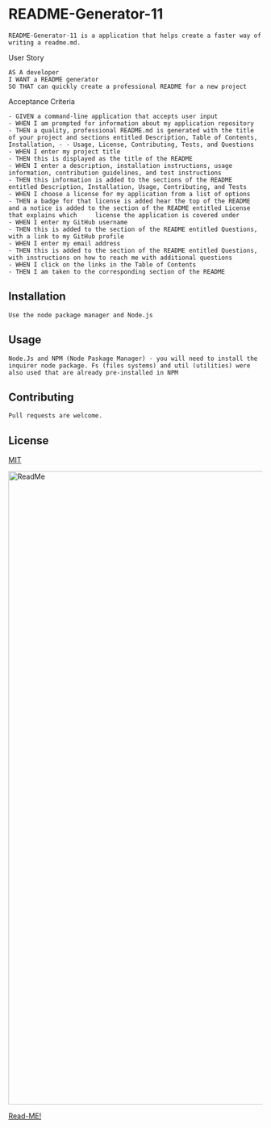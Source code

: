 # README-Generator-11
```
README-Generator-11 is a application that helps create a faster way of writing a readme.md.
```

User Story
```
AS A developer
I WANT a README generator
SO THAT can quickly create a professional README for a new project
```
Acceptance Criteria
```
- GIVEN a command-line application that accepts user input
- WHEN I am prompted for information about my application repository
- THEN a quality, professional README.md is generated with the title of your project and sections entitled Description, Table of Contents, Installation, - - Usage, License, Contributing, Tests, and Questions
- WHEN I enter my project title
- THEN this is displayed as the title of the README
- WHEN I enter a description, installation instructions, usage information, contribution guidelines, and test instructions
- THEN this information is added to the sections of the README entitled Description, Installation, Usage, Contributing, and Tests
- WHEN I choose a license for my application from a list of options
- THEN a badge for that license is added hear the top of the README and a notice is added to the section of the README entitled License that explains which     license the application is covered under
- WHEN I enter my GitHub username
- THEN this is added to the section of the README entitled Questions, with a link to my GitHub profile
- WHEN I enter my email address
- THEN this is added to the section of the README entitled Questions, with instructions on how to reach me with additional questions
- WHEN I click on the links in the Table of Contents
- THEN I am taken to the corresponding section of the README
```

## Installation
```
Use the node package manager and Node.js 
```

## Usage
```
Node.Js and NPM (Node Paskage Manager) - you will need to install the inquirer node package. Fs (files systems) and util (utilities) were also used that are already pre-installed in NPM
```

## Contributing
```
Pull requests are welcome.
```

## License

[MIT](https://choosealicense.com/licenses/mit/)



<img width="1255" alt="ReadMe" src="https://user-images.githubusercontent.com/67169488/91751673-c87ef880-eb8a-11ea-84a3-9e8c5b18e37b.png">

[Read-ME!](https://drive.google.com/file/d/1iESgYmfzdSMIVuwpTxGLUS6uh31YRvyS/view)
